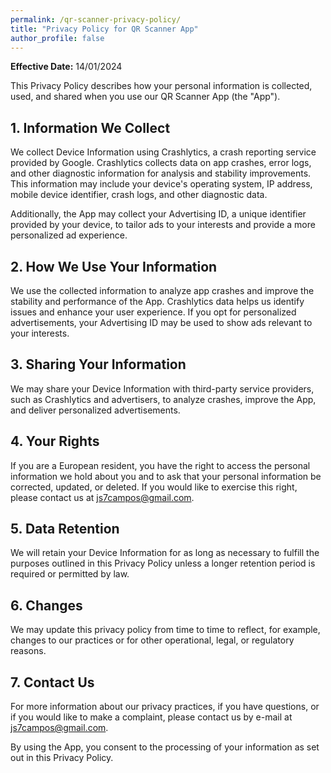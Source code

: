 ```yaml
---
permalink: /qr-scanner-privacy-policy/
title: "Privacy Policy for QR Scanner App"
author_profile: false
---
```


**Effective Date:** 14/01/2024

This Privacy Policy describes how your personal information is collected, used, and shared when you use our QR Scanner App (the "App").

## 1. Information We Collect

We collect Device Information using Crashlytics, a crash reporting service provided by Google. Crashlytics collects data on app crashes, error logs, and other diagnostic information for analysis and stability improvements. This information may include your device's operating system, IP address, mobile device identifier, crash logs, and other diagnostic data.

Additionally, the App may collect your Advertising ID, a unique identifier provided by your device, to tailor ads to your interests and provide a more personalized ad experience.

## 2. How We Use Your Information

We use the collected information to analyze app crashes and improve the stability and performance of the App. Crashlytics data helps us identify issues and enhance your user experience. If you opt for personalized advertisements, your Advertising ID may be used to show ads relevant to your interests.

## 3. Sharing Your Information

We may share your Device Information with third-party service providers, such as Crashlytics and advertisers, to analyze crashes, improve the App, and deliver personalized advertisements.

## 4. Your Rights

If you are a European resident, you have the right to access the personal information we hold about you and to ask that your personal information be corrected, updated, or deleted. If you would like to exercise this right, please contact us at js7campos@gmail.com.

## 5. Data Retention

We will retain your Device Information for as long as necessary to fulfill the purposes outlined in this Privacy Policy unless a longer retention period is required or permitted by law.

## 6. Changes

We may update this privacy policy from time to time to reflect, for example, changes to our practices or for other operational, legal, or regulatory reasons.

## 7. Contact Us

For more information about our privacy practices, if you have questions, or if you would like to make a complaint, please contact us by e-mail at js7campos@gmail.com.

By using the App, you consent to the processing of your information as set out in this Privacy Policy.
